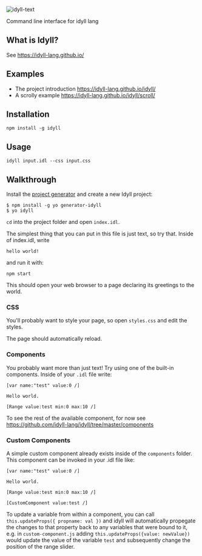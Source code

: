 
![idyll-text](https://cloud.githubusercontent.com/assets/1074773/24593798/b48f0cce-17db-11e7-996c-3fc864873b23.png)


Command line interface for idyll lang

## What is Idyll?

See https://idyll-lang.github.io/

## Examples

* The project introduction https://idyll-lang.github.io/idyll/
* A scrolly example https://idyll-lang.github.io/idyll/scroll/

## Installation

```
npm install -g idyll
```

## Usage

```
idyll input.idl --css input.css
```

## Walkthrough

Install the [project generator](https://github.com/idyll-lang/generator-idyll) and create a new Idyll project:

```
$ npm install -g yo generator-idyll
$ yo idyll
```

`cd` into the project folder and open `index.idl`.

The simplest thing that you can put in this file is just 
text, so try that. Inside of index.idl, write

```
hello world!
```

and run it with:

```
npm start
```

This should open your web browser to a page declaring its greetings to the world. 

### CSS 

You'll probably want to style your page, so open `styles.css` and 
edit the styles.

The page should automatically reload.

### Components

You probably want more than just text! Try using one of the built-in components. Inside of 
your `.idl` file write:


```
[var name:"test" value:0 /]

Hello world.

[Range value:test min:0 max:10 /]
```

To see the rest of the available component, for now see https://github.com/idyll-lang/idyll/tree/master/components

### Custom Components

A simple custom component already exists inside of the `components` folder.
This component can be invoked in your .idl file like:

```
[var name:"test" value:0 /]

Hello world.

[Range value:test min:0 max:10 /]

[CustomComponent value:test /]
```

To update a variable from within a component, you can call `this.updateProps({ propname: val })` and idyll will automatically propegate the changes to that property back to any variables that were bound to it, e.g. in 
`custom-component.js` adding `this.updateProps({value: newValue})` would update the value of the variable `test` and
subsequently change the position of the range slider.

